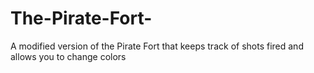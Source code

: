 # The-Pirate-Fort-
A modified version of the Pirate Fort that keeps track of shots fired and allows you to change colors
